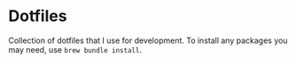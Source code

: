 # Dotfiles

Collection of dotfiles that I use for development.
To install any packages you may need, use `brew bundle install`.
